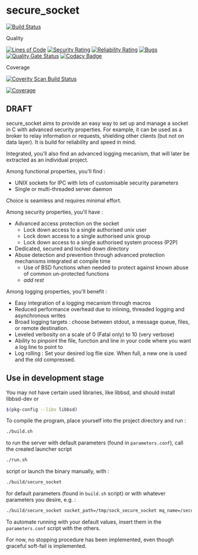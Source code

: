 # secure_socket

[![Build Status](https://travis-ci.com/bytemare/secure_socket.svg?branch=master)](https://travis-ci.com/bytemare/secure_socket)  
<!---
![Badges](https://img.shields.io/badge/It%20has%20so%20many-badges-success.svg)
--->

Quality

[![Lines of Code](https://sonarcloud.io/api/project_badges/measure?project=bytemare_secure_socket&metric=ncloc)](https://sonarcloud.io/dashboard?id=bytemare_secure_socket)
[![Security Rating](https://sonarcloud.io/api/project_badges/measure?project=bytemare_secure_socket&metric=security_rating)](https://sonarcloud.io/dashboard?id=bytemare_secure_socket)
[![Reliability Rating](https://sonarcloud.io/api/project_badges/measure?project=bytemare_secure_socket&metric=reliability_rating)](https://sonarcloud.io/dashboard?id=bytemare_secure_socket)
[![Bugs](https://sonarcloud.io/api/project_badges/measure?project=bytemare_secure_socket&metric=bugs)](https://sonarcloud.io/dashboard?id=bytemare_secure_socket)
[![Quality Gate Status](https://sonarcloud.io/api/project_badges/measure?project=bytemare_secure_socket&metric=alert_status)](https://sonarcloud.io/dashboard?id=bytemare_secure_socket)
[![Codacy Badge](https://api.codacy.com/project/badge/Grade/25f1bf2516a148cc9104b1b6b18a379c)](https://www.codacy.com/app/bytemare/secure_socket)

Coverage

<a href="https://scan.coverity.com/projects/bytemare-secure_socket">
  <img alt="Coverity Scan Build Status"
       src="https://scan.coverity.com/projects/18404/badge.svg"/>
</a>

[![Coverage](https://sonarcloud.io/api/project_badges/measure?project=bytemare_secure_socket&metric=coverage)](https://sonarcloud.io/dashboard?id=bytemare_secure_socket)

## DRAFT

secure_socket aims to provide an easy way to set up and manage a socket in C with advanced security properties.
For example, it can be used as a broker to relay information or requests, shielding other clients (but not on data layer).
It is build for reliability and speed in mind.

Integrated, you'll also find an advanced logging mecanism, that will later be extracted as an individual project.

Among functional properties, you'll find :

- UNIX sockets for IPC with lots of customisable security parameters
- Single or multi-threaded server daemon

Choice is seamless and requires minimal effort.

Among security properties, you'll have :

- Advanced access protection on the socket
  - Lock down access to a single authorised unix user
  - Lock down access to a single authorised unix group
  - Lock down access to a single authorised system process (P2P)
- Dedicated, secured and locked down directory
- Abuse detection and prevention through advanced protection mechanisms integrated at compile time
  - Use of BSD functions when needed to protect against known abuse of common un-protected functions
  - *add rest*

Among logging properties, you'll benefit :

- Easy integration of a logging mecanism through macros
- Reduced performance overhead due to inlining, threaded logging and asynchronous writes
- Broad logging targets : choose between stdout, a message queue, files, or remote destination.
- Leveled verbosity on a scale of 0 (Fatal only) to 10 (very verbose)
- Ability to pinpoint the file, function and line in your code where you want a log line to point to
- Log rolling : Set your desired log file size. When full, a new one is used and the old compressed.

## Use in development stage

You may not have certain used libraries, like libbsd, and should install libbsd-dev or

```bash
$(pkg-config --libs libbsd)
```

To compile the program, place yourself into the project directory and run :

 ```bash
./build.sh
```

to run the server with default parameters (found in `parameters.conf`), call the created launcher script

 ```bash
./run.sh
```

script or launch the binary manually, with :

```bash
./build/secure_socket
```

for default parameters (found in `build.sh` script) or with whatever parameters you desire, e.g. :

```bash
./build/secure_socket socket_path=/tmp/sock_secure_socket mq_name=/secure_socket_MQ log_file=/home/secure_socket/log/secure_socket_logs domain=AF_UNIX protocol=SOCK_STREAM max_connections=200 socket_permissions=0770 authorised_peer_username=www-data
```

To automate running with your default values, insert them in the `parameters.conf` script with the others.

For now, no stopping procedure has been implemented, even though graceful soft-fail is implemented.
